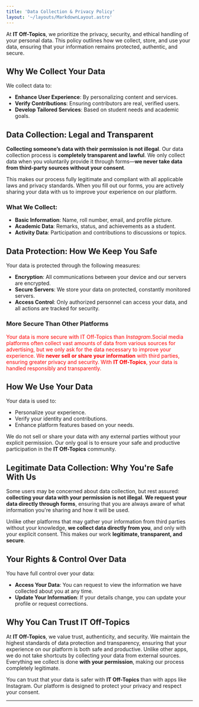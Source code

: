 ```yaml
---
title: 'Data Collection & Privacy Policy'
layout: '~/layouts/MarkdownLayout.astro'
---
```


At **IT Off-Topics**, we prioritize the privacy, security, and ethical handling of your personal data. This policy outlines how we collect, store, and use your data, ensuring that your information remains protected, authentic, and secure.

## Why We Collect Your Data

We collect data to:
- **Enhance User Experience**: By personalizing content and services.
- **Verify Contributions**: Ensuring contributors are real, verified users.
- **Develop Tailored Services**: Based on student needs and academic goals.

## Data Collection: Legal and Transparent

**Collecting someone’s data with their permission is not illegal**. Our data collection process is **completely transparent and lawful**. We only collect data when you voluntarily provide it through forms—**we never take data from third-party sources without your consent**. 

This makes our process fully legitimate and compliant with all applicable laws and privacy standards. When you fill out our forms, you are actively sharing your data with us to improve your experience on our platform.

### What We Collect:
- **Basic Information**: Name, roll number, email, and profile picture.
- **Academic Data**: Remarks, status, and achievements as a student.
- **Activity Data**: Participation and contributions to discussions or topics.

## Data Protection: How We Keep You Safe

Your data is protected through the following measures:
- **Encryption**: All communications between your device and our servers are encrypted.
- **Secure Servers**: We store your data on protected, constantly monitored servers.
- **Access Control**: Only authorized personnel can access your data, and all actions are tracked for security.

### More Secure Than Other Platforms

<span style="color:red;">Your data is more secure with IT Off-Topics than *Instagram*.Social media platforms often collect vast amounts of data from various sources for advertising, but we only ask for the data necessary to improve your experience. We **never sell or share your information** with third parties, ensuring greater privacy and security. With **IT Off-Topics**, your data is handled responsibly and transparently. </span>

## How We Use Your Data

Your data is used to:
- Personalize your experience.
- Verify your identity and contributions.
- Enhance platform features based on your needs.

We do not sell or share your data with any external parties without your explicit permission. Our only goal is to ensure your safe and productive participation in the **IT Off-Topics** community.

## Legitimate Data Collection: Why You're Safe With Us

Some users may be concerned about data collection, but rest assured: **collecting your data with your permission is not illegal**. **We request your data directly through forms**, ensuring that you are always aware of what information you're sharing and how it will be used.

Unlike other platforms that may gather your information from third parties without your knowledge, **we collect data directly from you**, and only with your explicit consent. This makes our work **legitimate, transparent, and secure**.

## Your Rights & Control Over Data

You have full control over your data:
- **Access Your Data**: You can request to view the information we have collected about you at any time.
- **Update Your Information**: If your details change, you can update your profile or request corrections.

## Why You Can Trust IT Off-Topics

At **IT Off-Topics**, we value trust, authenticity, and security. We maintain the highest standards of data protection and transparency, ensuring that your experience on our platform is both safe and productive. Unlike other apps, we do not take shortcuts by collecting your data from external sources. Everything we collect is done **with your permission**, making our process completely legitimate.

You can trust that your data is safer with **IT Off-Topics** than with apps like Instagram. Our platform is designed to protect your privacy and respect your consent.

---

